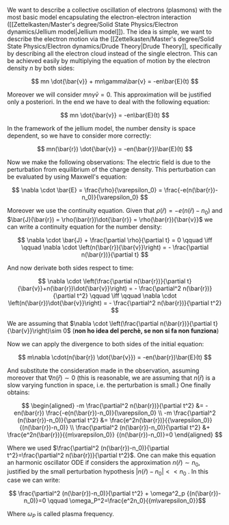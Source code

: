 We want to describe a collective oscillation of electrons (plasmons) with the most basic model encapsulating the electron-electron interaction ([[Zettelkasten/Master's degree/Solid State Physics/Electron dynamics/Jellium model|Jellium model]]).
The idea is simple, we want to describe the electron motion via the [[Zettelkasten/Master's degree/Solid State Physics/Electron dynamics/Drude Theory|Drude Theory]], specifically by describing all the electron cloud instead of the single electron. This can be achieved easily by multiplying the equation of motion by the electron density $n$ by both sides:

$$ mn \dot{\bar{v}} + mn\gamma\bar{v} = -en\bar{E}(t) $$

Moreover we will consider $mn\gamma\bar{v}=0$. This approximation will be justified only a posteriori.
In the end we have to deal with the following equation:

$$ mn \dot{\bar{v}}  = -en\bar{E}(t) $$

In the framework of the jellium model, the number density is space dependent, so we have to consider more correctly:

$$ mn(\bar{r}) \dot{\bar{v}}  = -en(\bar{r})\bar{E}(t) $$

Now we make the following observations:
The electric field is due to the perturbation from equilibrium of the charge density. This perturbation can be evaluated by using Maxwell's equation:

$$ \nabla \cdot \bar{E} = \frac{\rho}{\varepsilon_0} = \frac{-e(n(\bar{r})-n_0)}{\varepsilon_0}  $$

Moreover we use the continuity equation. Given that $\rho(\bar{r})=-e(n(\bar{r})-n_0)$ and $\bar{J}(\bar{r}) = \rho(\bar{r})\dot{\bar{r}} = \rho(\bar{r}){\bar{v}}$ we can write a continuity equation for the number density:

$$ \nabla \cdot \bar{J} + \frac{\partial \rho}{\partial t} = 0 \qquad \iff \qquad \nabla \cdot \left(n(\bar{r}){\bar{v}}\right) = - \frac{\partial n(\bar{r})}{\partial t} $$

And now derivate both sides respect to time:

$$ \nabla \cdot \left(\frac{\partial n(\bar{r})}{\partial t}{\bar{v}}+n(\bar{r})\dot{\bar{v}}\right) = - \frac{\partial^2 n(\bar{r})}{\partial t^2} \qquad \iff \qquad \nabla \cdot \left(n(\bar{r})\dot{\bar{v}}\right) = - \frac{\partial^2 n(\bar{r})}{\partial t^2} $$

We are assuming that $\nabla \cdot \left(\frac{\partial n(\bar{r})}{\partial t}{\bar{v}}\right)\sim 0$ (**non ho idea del perchè, se non si fa non funziona**)

Now we can apply the divergence to both sides of the initial equation:

$$ m\nabla \cdot(n(\bar{r}) \dot{\bar{v}})  = -en(\bar{r})\bar{E}(t) $$

And substitute the consideration made in the observation, assuming moreover that $\nabla n(\bar{r}) \sim 0$ (this is reasonable, we are assuming that $n(\bar{r})$ is a slow varying function in space, i.e. the perturbation is small.)
One finally obtains:

$$ \begin{aligned} 
-m \frac{\partial^2 n(\bar{r})}{\partial t^2}  &= -en(\bar{r}) \frac{-e(n(\bar{r})-n_0)}{\varepsilon_0} \\
-m \frac{\partial^2 (n(\bar{r})-n_0)}{\partial t^2}  &= \frac{e^2n(\bar{r})}{{\varepsilon_0}} {(n(\bar{r})-n_0)} \\
 \frac{\partial^2 (n(\bar{r})-n_0)}{\partial t^2}  &+ \frac{e^2n(\bar{r})}{{m\varepsilon_0}} {(n(\bar{r})-n_0)}=0
\end{aligned} $$

Where we used $\frac{\partial^2 (n(\bar{r})-n_0)}{\partial t^2}=\frac{\partial^2 n(\bar{r})}{\partial t^2}$. One can make this equation an harmonic oscillator ODE if considers the approximation $n(\bar{r})\sim n_0$,  justified by the small perturbation hypothesis $|n(\bar{r})- n_0|<<n_0$ .
In this case we can write:

$$  \frac{\partial^2 (n(\bar{r})-n_0)}{\partial t^2}  + \omega^2_p {(n(\bar{r})-n_0)}=0
 \qquad \omega_P^2=\frac{e^2n_0}{{m\varepsilon_0}}$$

Where $\omega_P$ is called plasma frequency.
